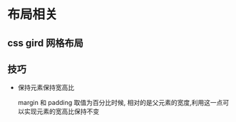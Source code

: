 # 布局相关

## css gird 网格布局

## 技巧

- 保持元素保持宽高比

    margin 和 padding 取值为百分比时候, 相对的是父元素的宽度,利用这一点可以实现元素的宽高比保持不变
